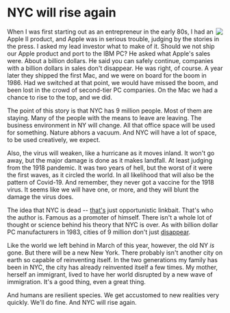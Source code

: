 # NYC will rise again
<img src="http://scripting.com/images/2019/10/31/handbookRecentlyDeceased.png" border="0" align="right">When I was first starting out as an entrepreneur in the early 80s, I had an Apple II product, and Apple was in serious trouble, judging by the stories in the press. I asked my lead investor what to make of it. Should we not ship our Apple product and port to the IBM PC? He asked what Apple's sales were. About a billion dollars. He said you can safely continue, companies with a billion dollars in sales don't disappear. He was right, of course. A year later they shipped the first Mac, and we were on board for the boom in 1986. Had we switched at that point, we would have missed the boom, and been lost in the crowd of second-tier PC companies. On the Mac we had a chance to rise to the top, and we did. 

The point of this story is that NYC has 9 million people. Most of them are staying. Many of the people with the means to leave are leaving. The business environment in NY will change. All that office space will be used for something. Nature abhors a vacuum. And NYC will have a lot of space, to be used creatively, we expect.

Also, the virus will weaken, like a hurricane as it moves inland. It won't go away, but the major damage is done as it makes landfall. At least judging from the 1918 pandemic. It was two years of hell, but the worst of it were the first waves, as it circled the world. In all likelihood that will also be the pattern of Covid-19. And remember, they never got a vaccine for the 1918 virus. It seems like we will have one, or more, and they will blunt the damage the virus does.

The idea that NYC is dead -- <a href="https://jamesaltucher.com/blog/nyc-is-dead-forever-heres-why/">that's</a> just opportunistic linkbait. That's who the author is. Famous as a promoter of himself. There isn't a whole lot of thought or science behind his theory that NYC is over. As with billion dollar PC manufacturers in 1983, cities of 9 million don't just <a href="http://scripting.com/2020/04/16/132137.html?title=horrorFilmPlot">disappear</a>. 

Like the world we left behind in March of this year, however, the old NY <i>is</i> gone. But there will be a new New York. There probably isn't another city on earth so capable of reinventing itself. In the two generations my family has been in NYC, the city has already reinvented itself a few times. My mother, herself an immigrant, lived to have her world disrupted by a new wave of immigration. It's a good thing, even a great thing. 

And humans are resilient species. We get accustomed to new realities very quickly. We'll do fine. And NYC will rise again. 

